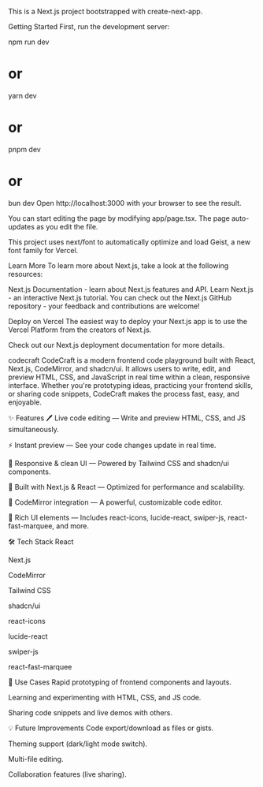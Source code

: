 This is a Next.js project bootstrapped with create-next-app.

Getting Started
First, run the development server:

npm run dev
# or
yarn dev
# or
pnpm dev
# or
bun dev
Open http://localhost:3000 with your browser to see the result.

You can start editing the page by modifying app/page.tsx. The page auto-updates as you edit the file.

This project uses next/font to automatically optimize and load Geist, a new font family for Vercel.

Learn More
To learn more about Next.js, take a look at the following resources:

Next.js Documentation - learn about Next.js features and API.
Learn Next.js - an interactive Next.js tutorial.
You can check out the Next.js GitHub repository - your feedback and contributions are welcome!

Deploy on Vercel
The easiest way to deploy your Next.js app is to use the Vercel Platform from the creators of Next.js.

Check out our Next.js deployment documentation for more details.

codecraft
CodeCraft is a modern frontend code playground built with React, Next.js, CodeMirror, and shadcn/ui. It allows users to write, edit, and preview HTML, CSS, and JavaScript in real time within a clean, responsive interface. Whether you're prototyping ideas, practicing your frontend skills, or sharing code snippets, CodeCraft makes the process fast, easy, and enjoyable.

✨ Features 🖊 Live code editing — Write and preview HTML, CSS, and JS simultaneously.

⚡ Instant preview — See your code changes update in real time.

🎨 Responsive & clean UI — Powered by Tailwind CSS and shadcn/ui components.

🚀 Built with Next.js & React — Optimized for performance and scalability.

🔌 CodeMirror integration — A powerful, customizable code editor.

🌟 Rich UI elements — Includes react-icons, lucide-react, swiper-js, react-fast-marquee, and more.

🛠 Tech Stack React

Next.js

CodeMirror

Tailwind CSS

shadcn/ui

react-icons

lucide-react

swiper-js

react-fast-marquee

📌 Use Cases Rapid prototyping of frontend components and layouts.

Learning and experimenting with HTML, CSS, and JS code.

Sharing code snippets and live demos with others.

💡 Future Improvements Code export/download as files or gists.

Theming support (dark/light mode switch).

Multi-file editing.

Collaboration features (live sharing).